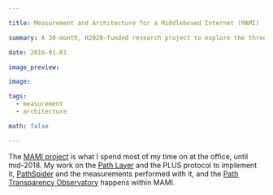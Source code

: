 ```yaml
---

title: Measurement and Architecture for a Middleboxed Internet (MAMI)

summary: A 30-month, H2020-funded research project to explore the three-way tussle among the increasing deployment of encryption in the Internet, the evolution of transport protocols, and the provision of network functions by middleboxes.

date: 2016-01-01

image_preview:

image:

tags:
  - measurement
  - architecture

math: false

---
```


The [MAMI project](https://mami-project.eu) is what I spend most of my time on at the office, until mid-2018. My work on the [Path Layer](/project/pathlayer) and the PLUS protocol to implement it, [PathSpider](https://pathspider.net/) and the measurements performed with it, and the [Path Transparency Observatory](https://observatory.mami-project.eu) happens within MAMI.